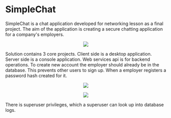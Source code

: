 # SimpleChat
SimpleChat is a chat application developed for networking lesson as a final project. The aim of the application is creating a secure chatting application for a company's employers.
<p align="center">
  <img src="https://user-images.githubusercontent.com/31169187/160292553-f598c100-6f20-47ad-b382-9450eb1dd85b.PNG">
</p>
Solution contains 3 core projects. Client side is a desktop application. Server side is a console application. Web services api is for backend operations.
To create new account the employer should already be in the database. This prevents other users to sign up. When a employer registers a password hash created for it.
<p align="center">
  <img src="https://user-images.githubusercontent.com/31169187/160292723-bb91a314-173a-40f4-8a2b-786609e85c68.PNG">
</p>
<p align="center">
  <img src="https://user-images.githubusercontent.com/31169187/160292741-2c3569f4-5dee-4853-aa6b-57c65a00d633.PNG">
</p>
There is superuser privileges, which a superuser can look up into database logs.
